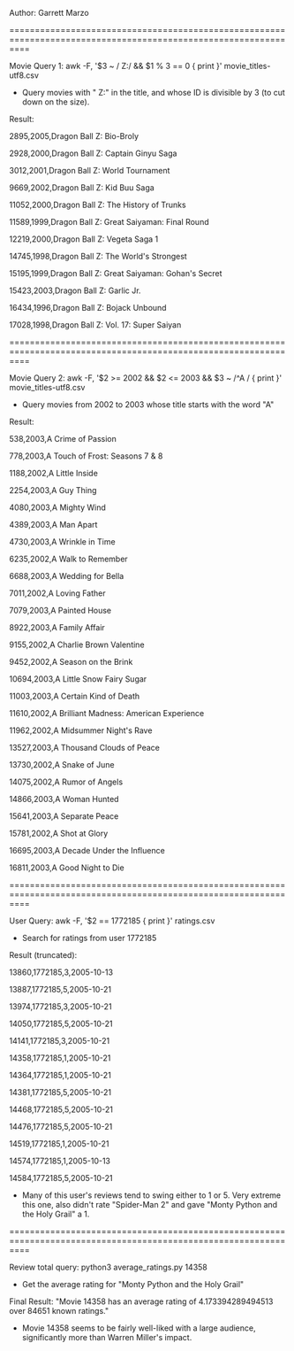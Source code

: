 Author: Garrett Marzo

================================================================================================================

Movie Query 1: awk -F, '$3 ~ / Z:/ && $1 % 3 == 0 { print }' movie_titles-utf8.csv

- Query movies with " Z:" in the title, and whose ID is divisible by 3 (to cut down on the size).

Result:

2895,2005,Dragon Ball Z: Bio-Broly

2928,2000,Dragon Ball Z: Captain Ginyu Saga

3012,2001,Dragon Ball Z: World Tournament

9669,2002,Dragon Ball Z: Kid Buu Saga

11052,2000,Dragon Ball Z: The History of Trunks

11589,1999,Dragon Ball Z: Great Saiyaman: Final Round

12219,2000,Dragon Ball Z: Vegeta Saga 1

14745,1998,Dragon Ball Z: The World's Strongest

15195,1999,Dragon Ball Z: Great Saiyaman: Gohan's Secret

15423,2003,Dragon Ball Z: Garlic Jr.

16434,1996,Dragon Ball Z: Bojack Unbound

17028,1998,Dragon Ball Z: Vol. 17: Super Saiyan

================================================================================================================

Movie Query 2: awk -F, '$2 >= 2002 && $2 <= 2003 && $3 ~ /^A / { print }' movie_titles-utf8.csv

- Query movies from 2002 to 2003 whose title starts with the word "A"

Result:

538,2003,A Crime of Passion

778,2003,A Touch of Frost: Seasons 7 & 8

1188,2002,A Little Inside

2254,2003,A Guy Thing

4080,2003,A Mighty Wind

4389,2003,A Man Apart

4730,2003,A Wrinkle in Time

6235,2002,A Walk to Remember

6688,2003,A Wedding for Bella

7011,2002,A Loving Father

7079,2003,A Painted House

8922,2003,A Family Affair

9155,2002,A Charlie Brown Valentine

9452,2002,A Season on the Brink

10694,2003,A Little Snow Fairy Sugar

11003,2003,A Certain Kind of Death

11610,2002,A Brilliant Madness: American Experience

11962,2002,A Midsummer Night's Rave

13527,2003,A Thousand Clouds of Peace

13730,2002,A Snake of June

14075,2002,A Rumor of Angels

14866,2003,A Woman Hunted

15641,2003,A Separate Peace

15781,2002,A Shot at Glory

16695,2003,A Decade Under the Influence

16811,2003,A Good Night to Die

================================================================================================================

User Query: awk -F, '$2 == 1772185 { print }' ratings.csv

- Search for ratings from user 1772185

Result (truncated):

13860,1772185,3,2005-10-13

13887,1772185,5,2005-10-21

13974,1772185,3,2005-10-21

14050,1772185,5,2005-10-21

14141,1772185,3,2005-10-21

14358,1772185,1,2005-10-21

14364,1772185,1,2005-10-21

14381,1772185,5,2005-10-21

14468,1772185,5,2005-10-21

14476,1772185,5,2005-10-21

14519,1772185,1,2005-10-21

14574,1772185,1,2005-10-13

14584,1772185,5,2005-10-21

- Many of this user's reviews tend to swing either to 1 or 5. Very extreme this one, also didn't rate "Spider-Man 2" and gave "Monty Python and the Holy Grail" a 1.

================================================================================================================

Review total query: python3 average_ratings.py 14358

- Get the average rating for "Monty Python and the Holy Grail"

Final Result: "Movie 14358 has an average rating of 4.173394289494513 over 84651 known ratings."

- Movie 14358 seems to be fairly well-liked with a large audience, significantly more than Warren Miller's impact.

